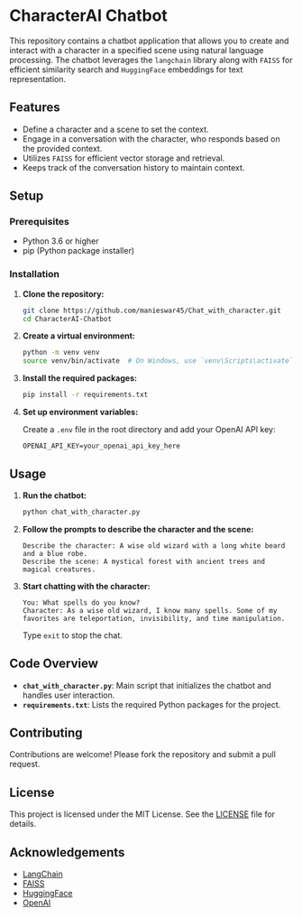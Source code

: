 # CharacterAI Chatbot

This repository contains a chatbot application that allows you to create and interact with a character in a specified scene using natural language processing. The chatbot leverages the `langchain` library along with `FAISS` for efficient similarity search and `HuggingFace` embeddings for text representation.

## Features

- Define a character and a scene to set the context.
- Engage in a conversation with the character, who responds based on the provided context.
- Utilizes `FAISS` for efficient vector storage and retrieval.
- Keeps track of the conversation history to maintain context.

## Setup

### Prerequisites

- Python 3.6 or higher
- pip (Python package installer)

### Installation

1. **Clone the repository:**

    ```sh
    git clone https://github.com/manieswar45/Chat_with_character.git
    cd CharacterAI-Chatbot
    ```

2. **Create a virtual environment:**

    ```sh
    python -m venv venv
    source venv/bin/activate  # On Windows, use `venv\Scripts\activate`
    ```

3. **Install the required packages:**

    ```sh
    pip install -r requirements.txt
    ```

4. **Set up environment variables:**

    Create a `.env` file in the root directory and add your OpenAI API key:

    ```plaintext
    OPENAI_API_KEY=your_openai_api_key_here
    ```

## Usage

1. **Run the chatbot:**

    ```sh
    python chat_with_character.py
    ```

2. **Follow the prompts to describe the character and the scene:**

    ```plaintext
    Describe the character: A wise old wizard with a long white beard and a blue robe.
    Describe the scene: A mystical forest with ancient trees and magical creatures.
    ```

3. **Start chatting with the character:**

    ```plaintext
    You: What spells do you know?
    Character: As a wise old wizard, I know many spells. Some of my favorites are teleportation, invisibility, and time manipulation.
    ```

    Type `exit` to stop the chat.

## Code Overview

- **`chat_with_character.py`**: Main script that initializes the chatbot and handles user interaction.
- **`requirements.txt`**: Lists the required Python packages for the project.

## Contributing

Contributions are welcome! Please fork the repository and submit a pull request.

## License

This project is licensed under the MIT License. See the [LICENSE](LICENSE) file for details.

## Acknowledgements

- [LangChain](https://github.com/hwchase17/langchain)
- [FAISS](https://github.com/facebookresearch/faiss)
- [HuggingFace](https://huggingface.co/)
- [OpenAI](https://www.openai.com/)


